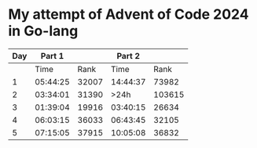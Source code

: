 # My attempt of Advent of Code 2024 in Go-lang

| Day | Part 1   |       | Part 2   |        |
| --- | -------- | ----- | -------- | ------ |
|     | Time     | Rank  | Time     | Rank   |
| 1   | 05:44:25 | 32007 | 14:44:37 | 73982  |
| 2   | 03:34:01 | 31390 | >24h     | 103615 |
| 3   | 01:39:04 | 19916 | 03:40:15 | 26634  |
| 4   | 06:03:15 | 36033 | 06:43:45 | 32105  |
| 5   | 07:15:05 | 37915 | 10:05:08 | 36832  |

